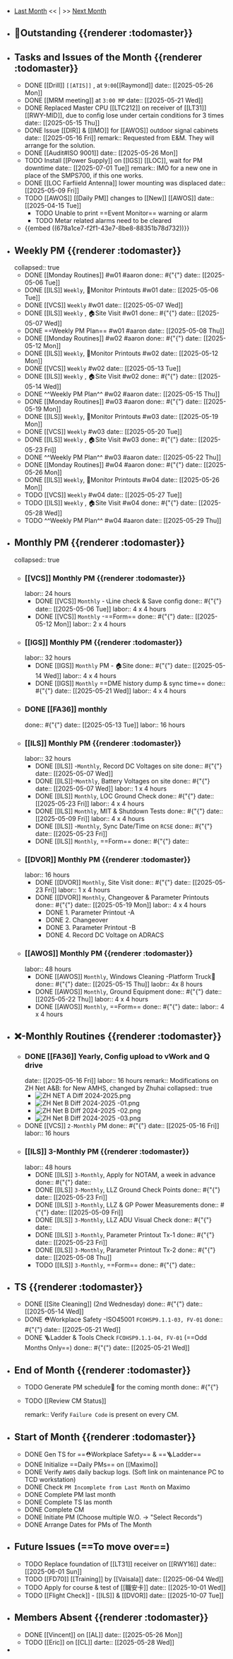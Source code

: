 - [Last Month]([[Monthly/2025-04]]) << | >> [Next Month]([[Monthly/2025-06]])
- ## 📌Outstanding {{renderer :todomaster}}
- ## Tasks and Issues of the Month {{renderer :todomaster}}
	- DONE [[Drill]] `[[ATIS]]` , at `9:00`[[Raymond]]
	  date:: [[2025-05-26 Mon]]
	- DONE [[MRM meeting]] at `3:00 MP`
	  date:: [[2025-05-21 Wed]]
	- DONE Replaced Master CPU [[LTC212]] on receiver of [[LT31]] [[RWY-MID]], due to config lose under certain conditions for 3 times
	  date:: [[2025-05-15 Thu]]
	- DONE Issue [[DIR]] & [[IMO]] for [[AWOS]] outdoor signal cabinets
	  date:: [[2025-05-16 Fri]]
	  remark:: Requested from E&M. They will arrange for the solution.
	- DONE [[Audit#ISO 9001]]
	  date:: [[2025-05-26 Mon]]
	- TODO Install [[Power Supply]] on [[IGS]] [[LOC]], wait for PM downtime
	  date:: [[2025-07-01 Tue]]
	  remark:: IMO for a new one in place of the SMPS700, if this one works.
	- DONE [[LOC Farfiield Antenna]] lower mounting was displaced
	  date:: [[2025-05-09 Fri]]
	- TODO [[AWOS]] [[Daily PM]] changes to [[New]] [[AWOS]]
	  date:: [[2025-04-15 Tue]]
		- TODO Unable to print ==Event Monitor== warning or alarm
		- TODO Metar related alarms need to be cleared
	- {{embed ((678a1ce7-f2f1-43e7-8be8-88351b78d732))}}
- ## Weekly PM {{renderer :todomaster}}
  collapsed:: true
	- DONE [[Monday Routines]] #w01 #aaron 
	  done:: #{"{"}
	  date:: [[2025-05-06 Tue]]
	- DONE [[ILS]] `Weekly`, 📄Monitor Printouts #w01
	  date:: [[2025-05-06 Tue]]
	- DONE [[VCS]] `Weekly` #w01
	  date:: [[2025-05-07 Wed]]
	- DONE [[ILS]] `Weekly` ,  🏠️Site Visit #w01
	  done:: #{"{"}
	  date:: [[2025-05-07 Wed]]
	- DONE  ==Weekly PM Plan== #w01 #aaron 
	  date:: [[2025-05-08 Thu]]
	- DONE [[Monday Routines]] #w02 #aaron 
	  done:: #{"{"}
	  date:: [[2025-05-12 Mon]]
	- DONE  [[ILS]] `Weekly`, 📄Monitor Printouts  #w02
	  date:: [[2025-05-12 Mon]]
	- DONE  [[VCS]] `Weekly` #w02
	  date:: [[2025-05-13 Tue]]
	- DONE  [[ILS]] `Weekly` ,  🏠️Site Visit #w02
	  done:: #{"{"}
	  date:: [[2025-05-14 Wed]]
	- DONE  ^^Weekly PM Plan^^ #w02 #aaron 
	  date:: [[2025-05-15 Thu]]
	- DONE [[Monday Routines]] #w03 #aaron 
	  done:: #{"{"}
	  date:: [[2025-05-19 Mon]]
	- DONE [[ILS]] `Weekly`, 📄Monitor Printouts #w03 
	  date:: [[2025-05-19 Mon]]
	- DONE [[VCS]] `Weekly` #w03
	  date:: [[2025-05-20 Tue]]
	- DONE [[ILS]] `Weekly` ,  🏠️Site Visit #w03
	  done:: #{"{"}
	  date:: [[2025-05-23 Fri]]
	- DONE ^^Weekly PM Plan^^ #w03 #aaron 
	  date:: [[2025-05-22 Thu]]
	- DONE [[Monday Routines]] #w04 #aaron 
	  done:: #{"{"}
	  date:: [[2025-05-26 Mon]]
	- DONE [[ILS]] `Weekly`, 📄Monitor Printouts #w04
	  date:: [[2025-05-26 Mon]]
	- TODO [[VCS]] `Weekly` #w04
	  date:: [[2025-05-27 Tue]]
	- TODO [[ILS]] `Weekly` ,  🏠️Site Visit #w04
	  done:: #{"{"}
	  date:: [[2025-05-28 Wed]]
	- TODO ^^Weekly PM Plan^^ #w04 #aaron 
	  date:: [[2025-05-29 Thu]]
- ## Monthly PM {{renderer :todomaster}}
  collapsed:: true
	- ### [[VCS]] Monthly PM {{renderer :todomaster}}
	  labor:: 24 hours
		- DONE [[VCS]] `Monthly` - 📞Line check & Save config
		  done:: #{"{"}
		  date:: [[2025-05-06 Tue]]
		  labor::  4 x 4 hours
		- DONE [[VCS]] `Monthly` -==Form== 
		  done:: #{"{"}
		  date:: [[2025-05-12 Mon]]
		  labor::  2 x 4 hours
	- ### [[IGS]] Monthly PM {{renderer :todomaster}}
	  labor:: 32 hours
		- DONE [[IGS]] `Monthly` PM - 🏠️Site
		  done:: #{"{"}
		  date:: [[2025-05-14 Wed]]
		  labor:: 4 x 4 hours
		- DONE [[IGS]] `Monthly`  ==DME history dump & sync time== 
		  done:: #{"{"}
		  date:: [[2025-05-21 Wed]]
		  labor::  4 x 4 hours
	- ### DONE [[FA36]] monthly 
	  done:: #{"{"}
	  date:: [[2025-05-13 Tue]]
	  labor:: 16 hours
	- ### [[ILS]] Monthly PM {{renderer :todomaster}}
	  labor:: 32 hours
		- DONE [[ILS]] -`Monthly`, Record DC Voltages on site 
		  done:: #{"{"}
		  date:: [[2025-05-07 Wed]]
		- DONE [[ILS]]-`Monthly`, Battery Voltages on site 
		  done:: #{"{"}
		  date:: [[2025-05-07 Wed]]
		  labor:: 1 x 4 hours
		- DONE [[ILS]] `Monthly`, LOC Ground Check 
		  done:: #{"{"}
		  date:: [[2025-05-23 Fri]]
		  labor:: 4 x 4 hours
		- DONE [[ILS]] `Monthly`, MIT & Shutdown Tests 
		  done:: #{"{"}
		  date:: [[2025-05-09 Fri]]
		  labor:: 4 x 4 hours
		- DONE [[ILS]] -`Monthly`, Sync Date/Time on `RCSE` 
		  done:: #{"{"}
		  date:: [[2025-05-23 Fri]]
		- DONE [[ILS]] `Monthly`, ==Form== 
		  done:: #{"{"}
		  date::
	- ### [[DVOR]] Monthly PM {{renderer :todomaster}}
	  labor:: 16 hours
		- DONE [[DVOR]] `Monthly`, Site Visit
		  done:: #{"{"}
		  date:: [[2025-05-23 Fri]]
		  labor:: 1 x 4 hours
		- DONE [[DVOR]] `Monthly`, Changeover & Parameter Printouts
		  done:: #{"{"}
		  date:: [[2025-05-19 Mon]]
		  labor:: 4 x 4 hours
			- DONE 1. Parameter Printout -A
			- DONE 2. Changeover
			- DONE 3. Parameter Printout -B
			- DONE 4. Record DC Voltage on ADRACS
	- ### [[AWOS]] Monthly PM {{renderer :todomaster}}
	  labor:: 48 hours
		- DONE [[AWOS]] `Monthly`, Windows Cleaning -Platform Truck🚛
		  done:: #{"{"}
		  date:: [[2025-05-15 Thu]]
		  laobr:: 4x 8 hours
		- DONE [[AWOS]] `Monthly`, Ground Equipment
		  done:: #{"{"}
		  date:: [[2025-05-22 Thu]]
		  labor:: 4 x 4 hours
		- DONE [[AWOS]] `Monthly`, ==Form== 
		  done:: #{"{"}
		  date:: 
		  labor:: 4 x 4 hours
- ## ❌-Monthly Routines {{renderer :todomaster}}
	- ### DONE [[FA36]] Yearly,  Config upload to vWork and Q drive
	  date:: [[2025-05-16 Fri]]
	  labor:: 16 hours
	  remark:: Modifications on ZH Net A&B: for New AMHS, changed by Zhuhai
	  collapsed:: true
		- ![ZH NET A Diff 2024-2025.png](../assets/ZH_NET_A_Diff_2024-2025_1747366416567_0.png)
		- ![ZH Net B Diff 2024-2025 -01.png](../assets/ZH_Net_B_Diff_2024-2025_-01_1747366423845_0.png)
		- ![ZH Net B Diff 2024-2025 -02.png](../assets/ZH_Net_B_Diff_2024-2025_-02_1747366429381_0.png)
		- ![ZH Net B Diff 2024-2025 -03.png](../assets/ZH_Net_B_Diff_2024-2025_-03_1747366436294_0.png)
	- DONE [[VCS]] `2-Monthly` PM 
	  done:: #{"{"}
	  date:: [[2025-05-16 Fri]]
	  labor:: 16 hours
	- ### [[ILS]] 3-Monthly PM {{renderer :todomaster}}
	  labor:: 48 hours
		- DONE [[ILS]]  `3-Monthly`, Apply for NOTAM, a week in advance 
		  done:: #{"{"}
		  date::
		- DONE [[ILS]]  `3-Monthly`, LLZ Ground Check Points 
		  done:: #{"{"}
		  date:: [[2025-05-23 Fri]]
		- DONE [[ILS]]  `3-Monthly`, LLZ & GP Power Measurements 
		  done:: #{"{"}
		  date:: [[2025-05-09 Fri]]
		- DONE [[ILS]]  `3-Monthly`, LLZ ADU Visual Check
		  done:: #{"{"}
		  date::
		- DONE [[ILS]]  `3-Monthly`, Parameter Printout Tx-1
		  done:: #{"{"}
		  date:: [[2025-05-23 Fri]]
		- DONE [[ILS]]  `3-Monthly`, Parameter Printout Tx-2
		  done:: #{"{"}
		  date:: [[2025-05-08 Thu]]
		- TODO [[ILS]] `3-Monthly`, ==Form== 
		  done:: #{"{"}
		  date::
- ## TS {{renderer :todomaster}}
	- DONE [[Site Cleaning]] (2nd Wednesday) 
	  done:: #{"{"}
	  date:: [[2025-05-14 Wed]]
	- DONE ⛑️Workplace Safety -ISO45001 `FCOHSP9.1.1-03, FV-01`
	  done:: #{"{"}
	  date:: [[2025-05-21 Wed]]
	- DONE 🪜Ladder & Tools Check `FCOHSP9.1.1-04, FV-01` (==Odd Months Only==) 
	  done:: #{"{"}
	  date:: [[2025-05-21 Wed]]
- ## End of Month {{renderer :todomaster}}
	- TODO Generate PM schedule📅 for the coming month
	  done:: #{"{"}
	- TODO [[Review CM Status]]
	  
	  remark:: Verify `Failure Code` is present on every CM.
- ## Start of Month {{renderer :todomaster}}
	- DONE Gen TS for ==⛑️Workplace Safety== & ==🪜Ladder==
	- DONE Initialize ==Daily PMs== on [[Maximo]]
	- DONE Verify `AWOS` daily backup logs. (Soft link on maintenance PC to TCD workstation)
	- DONE Check `PM Incomplete from Last Month` on Maximo
	- DONE Complete PM last month
	- DONE Complete TS las month
	- DONE Complete CM
	- DONE Initiate PM (Choose multiple W.O. -> "Select Records")
	- DONE Arrange Dates for PMs of The Month
- ## Future Issues (==To move over==)
	- TODO Replace foundation of [[LT31]] receiver on [[RWY16]]
	  date:: [[2025-06-01 Sun]]
	- TODO [[FD70]] [[Training]] by [[Vaisala]]
	  date:: [[2025-06-04 Wed]]
	- TODO Apply for course & test of [[職安卡]]
	  date:: [[2025-10-01 Wed]]
	- TODO [[Flight Check]] - [[ILS]] & [[DVOR]]
	  date:: [[2025-10-07 Tue]]
- ## Members Absent {{renderer :todomaster}}
	- DONE [[Vincent]] on [[AL]]
	  date:: [[2025-05-26 Mon]]
	- TODO [[Eric]] on [[CL]]
	  darte:: [[2025-05-28 Wed]]
-